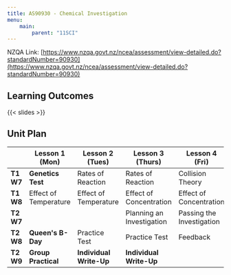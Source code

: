 ```yaml
---
title: AS90930 - Chemical Investigation
menu:
    main:
        parent: "11SCI"
---
```


NZQA Link: [https://www.nzqa.govt.nz/ncea/assessment/view-detailed.do?standardNumber=90930](https://www.nzqa.govt.nz/ncea/assessment/view-detailed.do?standardNumber=90930)

## Learning Outcomes

{{< slides >}}

## Unit Plan

|           | Lesson 1 (Mon)        | Lesson 2 (Tues)         | Lesson 3 (Thurs)          | Lesson 4 (Fri)            |
|-----------|-----------------------|-------------------------|---------------------------|---------------------------|
| __T1 W7__ | __Genetics Test__     | Rates of Reaction       | Rates of Reaction         | Collision Theory          |
| __T1 W8__ | Effect of Temperature | Effect of Temperature   | Effect of Concentration   | Effect of Concentration   |
| __T2 W7__ |                       |                         | Planning an Investigation | Passing the Investigation |
| __T2 W8__ | __Queen's B-Day__     | Practice Test           | Practice Test             | Feedback                  |
| __T2 W9__ | __Group Practical__   | __Individual Write-Up__ | __Individual Write-Up__   |                           |
